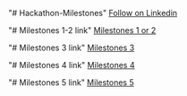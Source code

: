 "# Hackathon-Milestones" 
[Follow on Linkedin](https://www.linkedin.com/in/muhammad-rohan-mirza/)

"# Milestones 1-2 link"
[Milestones 1 or 2](https://milestone-1-to-2-6sg4zjekl-rohan-mirzas-projects.vercel.app)

"# Milestones 3 link"
[Milestones 3](https://milestone-3-r1chtu5j5-rohan-mirzas-projects.vercel.app)

"# Milestones 4 link"
[Milestones 4](https://milestone-4-53n9qiq8i-rohan-mirzas-projects.vercel.app)

"# Milestones 5 link"
[Milestones 5]()
